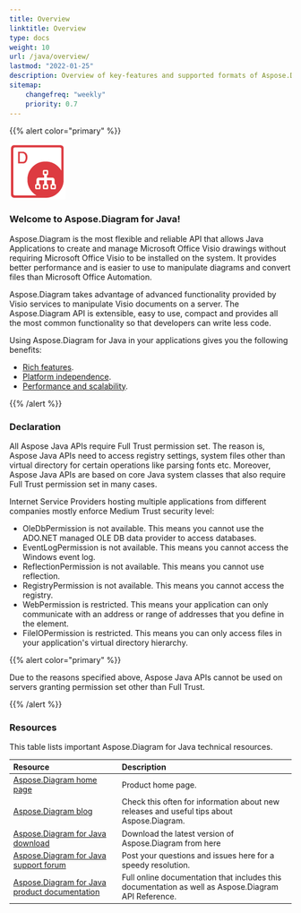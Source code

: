 ```yaml
---
title: Overview
linktitle: Overview
type: docs
weight: 10
url: /java/overview/
lastmod: "2022-01-25"
description: Overview of key-features and supported formats of Aspose.Diagram for Java, installation and licensing manual of Java library.
sitemap:
    changefreq: "weekly"
    priority: 0.7
---
```


{{% alert color="primary" %}} 

![todo:image_alt_text](product-overview_1.png)
### **Welcome to Aspose.Diagram for Java!**
Aspose.Diagram is the most flexible and reliable API that allows Java Applications to create and manage Microsoft Office Visio drawings without requiring Microsoft Office Visio to be installed on the system. It provides better performance and is easier to use to manipulate diagrams and convert files than Microsoft Office Automation.

Aspose.Diagram takes advantage of advanced functionality provided by Visio services to manipulate Visio documents on a server. The Aspose.Diagram API is extensible, easy to use, compact and provides all the most common functionality so that developers can write less code.

Using Aspose.Diagram for Java in your applications gives you the following benefits:

- [Rich features](/diagram/java/product-overview/).
- [Platform independence](/diagram/java/product-overview/).
- [Performance and scalability](/diagram/java/product-overview/).

{{% /alert %}} 
### **Declaration**
All Aspose Java APIs require Full Trust permission set. The reason is, Aspose Java APIs need to access registry settings, system files other than virtual directory for certain operations like parsing fonts etc. Moreover, Aspose Java APIs are based on core Java system classes that also require Full Trust permission set in many cases.

Internet Service Providers hosting multiple applications from different companies mostly enforce Medium Trust security level:

- OleDbPermission is not available. This means you cannot use the ADO.NET managed OLE DB data provider to access databases.
- EventLogPermission is not available. This means you cannot access the Windows event log.
- ReflectionPermission is not available. This means you cannot use reflection.
- RegistryPermission is not available. This means you cannot access the registry.
- WebPermission is restricted. This means your application can only communicate with an address or range of addresses that you define in the <trust> element.
- FileIOPermission is restricted. This means you can only access files in your application's virtual directory hierarchy.

{{% alert color="primary" %}} 

Due to the reasons specified above, Aspose Java APIs cannot be used on servers granting permission set other than Full Trust.

{{% /alert %}} 
### **Resources**
This table lists important Aspose.Diagram for Java technical resources.

|**Resource**|**Description**|
| :- | :- |
|[Aspose.Diagram home page](https://products.aspose.com/diagram/java/)|Product home page.|
|[Aspose.Diagram blog](https://blog.aspose.com/category/diagram/)|Check this often for information about new releases and useful tips about Aspose.Diagram.|
|[Aspose.Diagram for Java download](https://repository.aspose.com/webapp/#/artifacts/browse/tree/General/repo/com/aspose/aspose-diagram)|Download the latest version of Aspose.Diagram from here|
|[Aspose.Diagram for Java support forum](https://forum.aspose.com/c/diagram/17)|Post your questions and issues here for a speedy resolution.|
|[Aspose.Diagram for Java product documentation](/diagram/java/home/)|Full online documentation that includes this documentation as well as Aspose.Diagram API Reference.|